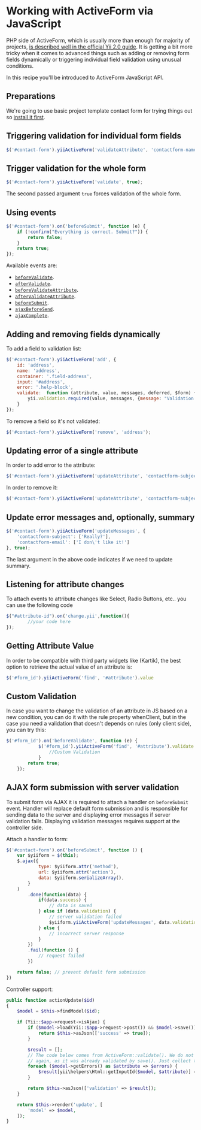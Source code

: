 Working with ActiveForm via JavaScript
======================================

PHP side of ActiveForm, which is usually more than enough for majority of projects,
[is described well in the official Yii 2.0 guide](http://www.yiiframework.com/doc-2.0/guide-input-forms.html). It is getting
a bit more tricky when it comes to advanced things such as adding or removing form fields dynamically or triggering individual
field validation using unusual conditions.

In this recipe you'll be introduced to ActiveForm JavaScript API.

Preparations
------------

We're going to use basic project template contact form for trying things out so [install it first](http://www.yiiframework.com/doc-2.0/guide-start-installation.html).

Triggering validation for individual form fields
------------------------------------------------

```javascript
$('#contact-form').yiiActiveForm('validateAttribute', 'contactform-name');
```

Trigger validation for the whole form
-------------------------------------

```javascript
$('#contact-form').yiiActiveForm('validate', true);
```

The second passed argument `true` forces validation of the whole form.

Using events
------------

```javascript
$('#contact-form').on('beforeSubmit', function (e) {
	if (!confirm("Everything is correct. Submit?")) {
		return false;
	}
	return true;
});
```

Available events are:

- [`beforeValidate`](https://github.com/yiisoft/yii2/blob/master/framework/assets/yii.activeForm.js#L39).
- [`afterValidate`](https://github.com/yiisoft/yii2/blob/master/framework/assets/yii.activeForm.js#L50).
- [`beforeValidateAttribute`](https://github.com/yiisoft/yii2/blob/master/framework/assets/yii.activeForm.js#L64).
- [`afterValidateAttribute`](https://github.com/yiisoft/yii2/blob/master/framework/assets/yii.activeForm.js#L74).
- [`beforeSubmit`](https://github.com/yiisoft/yii2/blob/master/framework/assets/yii.activeForm.js#L83).
- [`ajaxBeforeSend`](https://github.com/yiisoft/yii2/blob/master/framework/assets/yii.activeForm.js#L93).
- [`ajaxComplete`](https://github.com/yiisoft/yii2/blob/master/framework/assets/yii.activeForm.js#L103).

Adding and removing fields dynamically
--------------------------------------

To add a field to validation list:

```javascript
$('#contact-form').yiiActiveForm('add', {
    id: 'address',
    name: 'address',
    container: '.field-address',
    input: '#address',
    error: '.help-block',
    validate:  function (attribute, value, messages, deferred, $form) {
        yii.validation.required(value, messages, {message: "Validation Message Here"});
    }
});
```

To remove a field so it's not validated:

```javascript
$('#contact-form').yiiActiveForm('remove', 'address');
```

Updating error of a single attribute
------------------------------------

In order to add error to the attribute:

```javascript
$('#contact-form').yiiActiveForm('updateAttribute', 'contactform-subject', ["I have an error..."]);
```

In order to remove it:

```javascript
$('#contact-form').yiiActiveForm('updateAttribute', 'contactform-subject', '');
```

Update error messages and, optionally, summary
----------------------------------------------

```javascript
$('#contact-form').yiiActiveForm('updateMessages', {
    'contactform-subject': ['Really?'],
    'contactform-email': ['I don\'t like it!']
}, true);
```

The last argument in the above code indicates if we need to update summary.

Listening for attribute changes
--------------------------------
To attach events to attribute changes like Select, Radio Buttons, etc.. you can use the following code

```javascript
$("#attribute-id").on('change.yii',function(){
        //your code here
});
```

Getting Attribute Value
-----------------------

In order to be compatible with third party widgets like (Kartik), the best option to retrieve the actual value of an attribute is:

```javascript
$('#form_id').yiiActiveForm('find', '#attribute').value
```

Custom Validation
-----------------

In case you want to change the validation of an attribute in JS based on a new condition, you can do it with the rule property whenClient, but in the case you need a validation that doesn't depends on rules (only client side), you can try this:

```javascript
$('#form_id').on('beforeValidate', function (e) {
            $('#form_id').yiiActiveForm('find', '#attribute').validate = function (attribute, value, messages, deferred, $form) {
                //Custom Validation
            }
        return true;
    });
```

AJAX form submission with server validation
-----------------

To submit form via AJAX it is required to attach a handler on `beforeSubmit` event. Handler will replace default form submission 
and is responsible for sending data to the server and displaying error messages if server validation fails. Displaying validation
messages requires support at the controller side.

Attach a handler to form: 

```js
$('#contact-form').on('beforeSubmit', function () {
    var $yiiform = $(this);
    $.ajax({
            type: $yiiform.attr('method'),
            url: $yiiform.attr('action'),
            data: $yiiform.serializeArray(),
        }
    )
        .done(function(data) {
            if(data.success) {
                // data is saved
            } else if (data.validation) {
                // server validation failed
                $yiiform.yiiActiveForm('updateMessages', data.validation, true); // renders validation messages at appropriate places
            } else {
                // incorrect server response
            }
        })
        .fail(function () {
            // request failed
        })

    return false; // prevent default form submission
})
```

Controller support:

```php
public function actionUpdate($id)
{
    $model = $this->findModel($id);

    if (Yii::$app->request->isAjax) {
        if ($model->load(Yii::$app->request->post()) && $model->save()) {
            return $this->asJson(['success' => true]);
        }

        $result = [];
        // The code below comes from ActiveForm::validate(). We do not need to validate the model
        // again, as it was already validated by save(). Just collect the messages.
        foreach ($model->getErrors() as $attribute => $errors) {
            $result[yii\helpers\Html::getInputId($model, $attribute)] = $errors;
        }

        return $this->asJson(['validation' => $result]);
    }

    return $this->render('update', [
        'model' => $model,
    ]);
}
```
